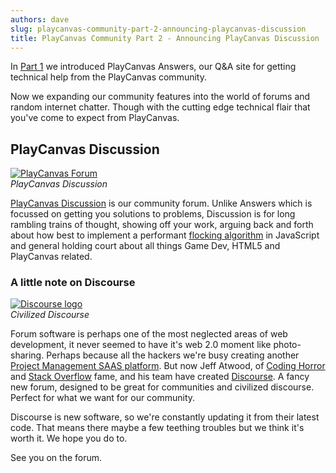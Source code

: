 ```yaml
---
authors: dave
slug: playcanvas-community-part-2-announcing-playcanvas-discussion
title: PlayCanvas Community Part 2 - Announcing PlayCanvas Discussion
---
```


In [Part 1](https://blog.playcanvas.com/announcing-playcanvas-answers/) we introduced PlayCanvas Answers, our Q&A site for getting technical help from the PlayCanvas community.

Now we expanding our community features into the world of forums and random internet chatter. Though with the cutting edge technical flair that you've come to expect from PlayCanvas.

<!-- truncate -->

## PlayCanvas Discussion

[![PlayCanvas Forum](/img/discussion.png)](/img/discussion.png)  
_PlayCanvas Discussion_

[PlayCanvas Discussion](https://forum.playcanvas.com) is our community forum. Unlike Answers which is focussed on getting you solutions to problems, Discussion is for long rambling trains of thought, showing off your work, arguing back and forth about how best to implement a performant [flocking algorithm](https://forum.playcanvas.com/t/not-a-game-not-for-the-fishing-jam/25) in JavaScript and general holding court about all things Game Dev, HTML5 and PlayCanvas related.

### A little note on Discourse

[![Discourse logo](/img/discourse.png)](/img/discourse.png)  
_Civilized Discourse_

Forum software is perhaps one of the most neglected areas of web development, it never seemed to have it's web 2.0 moment like photo-sharing. Perhaps because all the hackers we're busy creating another [Project Management SAAS platform](https://en.wikipedia.org/wiki/Comparison_of_project_management_software). But now Jeff Atwood, of [Coding Horror](https://blog.codinghorror.com/) and [Stack Overflow](https://stackoverflow.com) fame, and his team have created [Discourse](https://discourse.org/). A fancy new forum, designed to be great for communities and civilized discourse. Perfect for what we want for our community.

Discourse is new software, so we're constantly updating it from their latest code. That means there maybe a few teething troubles but we think it's worth it. We hope you do to.

See you on the forum.
